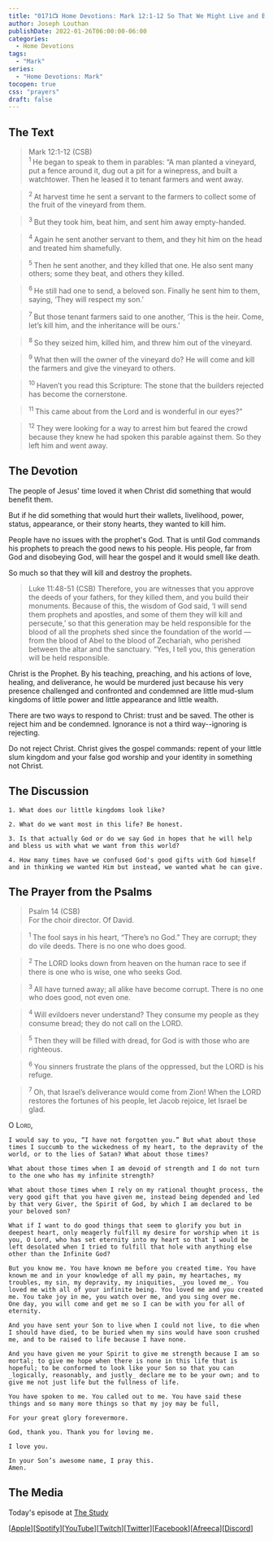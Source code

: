 ```yaml
---
title: "0171📺 Home Devotions: Mark 12:1-12 So That We Might Live and Be Sent By Him"
author: Joseph Louthan
publishDate: 2022-01-26T06:00:00-06:00
categories:
  - Home Devotions
tags:
  - "Mark"
series:
  - "Home Devotions: Mark"
tocopen: true
css: "prayers"
draft: false
---
```

## The Text

>Mark 12:1-12 (CSB)  
><sup> 1 </sup> He began to speak to them in parables: “A man planted a vineyard, put a fence around it, dug out a pit for a winepress, and built a watchtower. Then he leased it to tenant farmers and went away. 

><sup> 2 </sup> At harvest time he sent a servant to the farmers to collect some of the fruit of the vineyard from them. 

><sup> 3 </sup> But they took him, beat him, and sent him away empty-handed. 

><sup> 4 </sup> Again he sent another servant to them, and they hit him on the head and treated him shamefully. 

><sup> 5 </sup> Then he sent another, and they killed that one. He also sent many others; some they beat, and others they killed. 

><sup> 6 </sup> He still had one to send, a beloved son. Finally he sent him to them, saying, ‘They will respect my son.’ 

><sup> 7 </sup> But those tenant farmers said to one another, ‘This is the heir. Come, let’s kill him, and the inheritance will be ours.’ 

><sup> 8 </sup> So they seized him, killed him, and threw him out of the vineyard. 

><sup> 9 </sup> What then will the owner of the vineyard do? He will come and kill the farmers and give the vineyard to others. 

><sup> 10 </sup> Haven’t you read this Scripture: The stone that the builders rejected has become the cornerstone. 

><sup> 11 </sup> This came about from the Lord and is wonderful in our eyes?” 

><sup> 12 </sup> They were looking for a way to arrest him but feared the crowd because they knew he had spoken this parable against them. So they left him and went away. 

## The Devotion

The people of Jesus' time loved it when Christ did something that would benefit them.

But if he did something that would hurt their wallets, livelihood, power, status, appearance, or their stony hearts, they wanted to kill him.

People have no issues with the prophet's God. That is until God commands his prophets to preach the good news to his people. His people, far from God and disobeying God, will hear the gospel and it would smell like death.

So much so that they will kill and destroy the prophets.

>Luke 11:48-51 (CSB) Therefore, you are witnesses that you approve the deeds of your fathers, for they killed them, and you build their monuments. Because of this, the wisdom of God said, ‘I will send them prophets and apostles, and some of them they will kill and persecute,’ so that this generation may be held responsible for the blood of all the prophets shed since the foundation of the world — from the blood of Abel to the blood of Zechariah, who perished between the altar and the sanctuary. “Yes, I tell you, this generation will be held responsible.

Christ is the Prophet. By his teaching, preaching, and his actions of love, healing, and deliverance, he would be murdered just because his very presence challenged and confronted and condemned are little mud-slum kingdoms of little power and little appearance and little wealth.

There are two ways to respond to Christ: trust and be saved. The other is reject him and be condemned. Ignorance is not a third way--ignoring is rejecting.

Do not reject Christ. Christ gives the gospel commands: repent of your little slum kingdom and your false god worship and your identity in something not Christ.

## The Discussion

```text
1. What does our little kingdoms look like?
```

```text
2. What do we want most in this life? Be honest.
```

```text
3. Is that actually God or do we say God in hopes that he will help and bless us with what we want from this world?
```

```text
4. How many times have we confused God's good gifts with God himself and in thinking we wanted Him but instead, we wanted what he can give.
```

## The Prayer from the Psalms

>Psalm 14 (CSB)  
>   For the choir director. Of David. 

><sup> 1 </sup> The fool says in his heart, “There’s no God.” They are corrupt; they do vile deeds. There is no one who does good. 

><sup> 2 </sup> The LORD looks down from heaven on the human race to see if there is one who is wise, one who seeks God. 

><sup> 3 </sup> All have turned away; all alike have become corrupt. There is no one who does good, not even one. 

><sup> 4 </sup> Will evildoers never understand? They consume my people as they consume bread; they do not call on the LORD. 

><sup> 5 </sup> Then they will be filled with dread, for God is with those who are righteous. 

><sup> 6 </sup> You sinners frustrate the plans of the oppressed, but the LORD is his refuge. 

><sup> 7 </sup> Oh, that Israel’s deliverance would come from Zion! When the LORD restores the fortunes of his people, let Jacob rejoice, let Israel be glad.

<div style="font-variant: small-caps;">
  O Lord,
</div>

```text
I would say to you, “I have not forgotten you.” But what about those times I succumb to the wickedness of my heart, to the depravity of the world, or to the lies of Satan? What about those times?

What about those times when I am devoid of strength and I do not turn to the one who has my infinite strength?

What about those times when I rely on my rational thought process, the very good gift that you have given me, instead being depended and led by that very Giver, the Spirit of God, by which I am declared to be your beloved son?

What if I want to do good things that seem to glorify you but in deepest heart, only meagerly fulfill my desire for worship when it is you, O Lord, who has set eternity into my heart so that I would be left desolated when I tried to fulfill that hole with anything else other than the Infinite God?

But you know me. You have known me before you created time. You have known me and in your knowledge of all my pain, my heartaches, my troubles, my sin, my depravity, my iniquities, _you loved me_. You loved me with all of your infinite being. You loved me and you created me. You take joy in me, you watch over me, and you sing over me.
One day, you will come and get me so I can be with you for all of eternity.

And you have sent your Son to live when I could not live, to die when I should have died, to be buried when my sins would have soon crushed me, and to be raised to life because I have none.

And you have given me your Spirit to give me strength because I am so mortal; to give me hope when there is none in this life that is hopeful; to be conformed to look like your Son so that you can _logically, reasonably, and justly_ declare me to be your own; and to give me not just life but the fullness of life.

You have spoken to me. You called out to me. You have said these things and so many more things so that my joy may be full,

For your great glory forevermore.

God, thank you. Thank you for loving me.

I love you.

In your Son’s awesome name, I pray this.
Amen.
```

<div style="page-break-after: always;"></div>

## The Media

Today's episode at [The Study](http://study.theologic.us/podcast/)

\[[Apple](https://podcasts.apple.com/us/podcast/the-study/id1557102127)\]\[[Spotify](https://open.spotify.com/show/0Xs5qsNvWePyRqcmtOTPkR)\]\[[YouTube](http://youtube.theologic.us)\]\[[Twitch](http://twitch.theologic.us)\]\[[Twitter](https://twitter.com/theologic_us)\]\[[Facebook](https://www.facebook.com/groups/462231051477464)\]\[[Afreeca](https://bj.afreecatv.com/theologicus)\]\[[Discord](http://discord.theologic.us)\]
